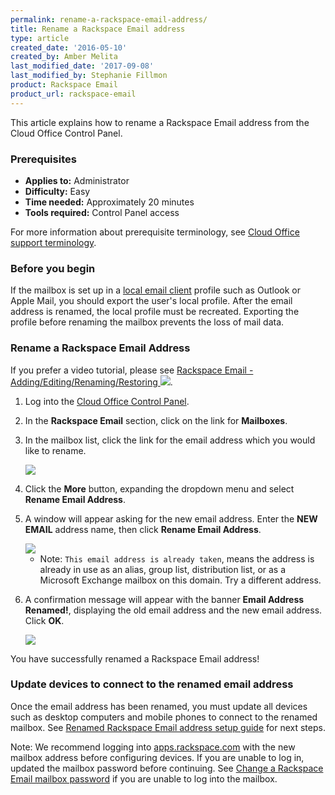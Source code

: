 ```yaml
---
permalink: rename-a-rackspace-email-address/
title: Rename a Rackspace Email address
type: article
created_date: '2016-05-10'
created_by: Amber Melita
last_modified_date: '2017-09-08'
last_modified_by: Stephanie Fillmon
product: Rackspace Email
product_url: rackspace-email
---
```


This article explains how to rename a Rackspace Email address from the Cloud Office Control Panel.


### Prerequisites

- **Applies to:** Administrator
- **Difficulty:** Easy
- **Time needed:** Approximately 20 minutes
- **Tools required:** Control Panel access

For more information about prerequisite terminology, see [Cloud Office support terminology](/how-to/cloud-office-support-terminology).

### Before you begin

If the mailbox is set up in a [local email client](/how-to/cloud-office-support-terminology) profile such as Outlook or Apple Mail, you should export the user's local profile. After the email address is renamed, the local profile must be recreated. Exporting the profile before renaming the mailbox prevents the loss of mail data.

### Rename a Rackspace Email Address

If you prefer a video tutorial, please see [Rackspace Email - Adding/Editing/Renaming/Restoring <img src="{% asset_path rackspace-email/rename-a-rackspace-email-address/add_edit_mailboxes.png %}" />](https://youtu.be/9eBoiox64UE?t=2m17s).

1. Log into the [Cloud Office Control Panel](https://cp.rackspace.com/).

2. In the **Rackspace Email** section, click on the link for **Mailboxes**.

3. In the mailbox list, click the link for the email address which you would like to rename.

    <img src="{% asset_path rackspace-email/rename-a-rackspace-email-address/edit-mailbox-options.png %}" />

4. Click the **More** button, expanding the dropdown menu and select **Rename Email Address**.

5. A window will appear asking for the new email address. Enter the **NEW EMAIL** address name, then click **Rename Email Address**.

    <img src="{% asset_path rackspace-email/rename-a-rackspace-email-address/rename-pop-up-SC1.png %}" />

    - Note: `This email address is already taken`, means the address is already in use as an alias, group list, distribution list, or as a Microsoft Exchange mailbox on this domain. Try a different address.

6. A confirmation message will appear with the banner **Email Address Renamed!**, displaying the old email address and the new email address. Click **OK**.

    <img src="{% asset_path rackspace-email/rename-a-rackspace-email-address/success-message.png %}" />

You have successfully renamed a Rackspace Email address!


### Update devices to connect to the renamed email address

Once the email address has been renamed, you must update all devices such as desktop computers and mobile phones to connect to the renamed mailbox. See [Renamed Rackspace Email address setup guide](/how-to/renamed-rackspace-email-address-setup-guide/) for next steps.

Note: We recommend logging into [apps.rackspace.com](https://apps.rackspace.com/index.php) with the new mailbox address before configuring devices. If you are unable to log in, updated the mailbox password before continuing. See [Change a Rackspace Email mailbox password](/how-to/change-rackspace-email-mailbox-password/#change-a-password-through-cloud-office-control-panel) if you are unable to log into the mailbox.
